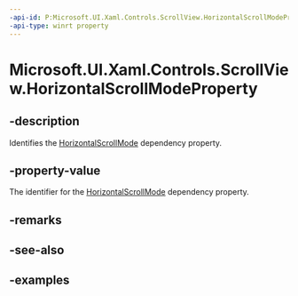 ```yaml
---
-api-id: P:Microsoft.UI.Xaml.Controls.ScrollView.HorizontalScrollModeProperty
-api-type: winrt property
---
```


# Microsoft.UI.Xaml.Controls.ScrollView.HorizontalScrollModeProperty

<!--
public static Windows.UI.Xaml.DependencyProperty HorizontalScrollModeProperty { get; }
-->


## -description

Identifies the [HorizontalScrollMode](scrollview_horizontalscrollmode.md) dependency property.

## -property-value

The identifier for the [HorizontalScrollMode](scrollview_horizontalscrollmode.md) dependency property.

## -remarks

## -see-also

## -examples


